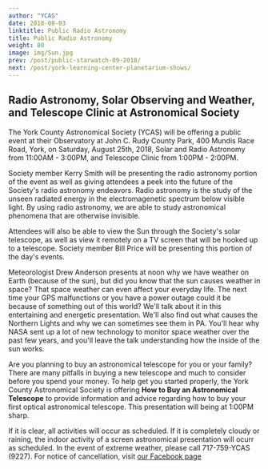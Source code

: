 ```yaml
---
author: "YCAS"
date: 2018-08-03
linktitle: Public Radio Astronomy
title: Public Radio Astronomy
weight: 80
image: img/Sun.jpg
prev: /post/public-starwatch-09-2018/
next: /post/york-learning-center-planetarium-shows/
---
```


## Radio Astronomy, Solar Observing and Weather, and Telescope Clinic at Astronomical Society

The York County Astronomical Society (YCAS) will be offering a public event at their Observatory at John C. Rudy County Park, 400 Mundis Race Road, York, on Saturday, August 25th, 2018, Solar and Radio Astronomy from 11:00AM - 3:00PM, and Telescope Clinic from 1:00PM - 2:00PM.

Society member Kerry Smith will be presenting the radio astronomy portion of the event as well as giving attendees a peek into the future of the Society's radio astronomy endeavors. Radio astronomy is the study of the unseen radiated energy in the electromagenetic spectrum below visible light. By using radio astronomy, we are able to study astronomical phenomena that are otherwise invisible.

Attendees will also be able to view the Sun through the Society's solar telescope, as well as view it remotely on a TV screen that will be hooked up to a telescope. Society member Bill Price will be presenting this portion of the day's events.

Meteorologist Drew Anderson presents at noon why we have weather on Earth (because of the sun), but did you know that the sun causes weather in space? That space weather can even affect your everyday life. The next time your GPS malfunctions or you have a power outage could it be because of something out of this world? We'll talk about it in this entertaining and energetic presentation. We'll also find out what causes the Northern Lights and why we can sometimes see them in PA. You'll hear why NASA sent up a lot of new technology to monitor space weather over the past few years, and you'll leave the talk understanding how the inside of the sun works.

Are you planning to buy an astronomical telescope for you or your family? There are many pitfalls in buying a new telescope and much to consider before you spend your money. To help get you started properly,
the York County Astronomical Society is offering **How to Buy an Astronomical Telescope** to provide information and advice regarding how to buy your first optical astronomical telescope. This presentation will being at 1:00PM sharp.

If it is clear, all activities will occur as scheduled. If it is completely cloudy or raining, the indoor activity of a screen astronomical presentation will ocurr as scheduled. In the event of extreme weather, please call 717-759-YCAS (9227). For notice of cancellation, visit [our Facebook page](https://www.facebook.com/astroyork)

